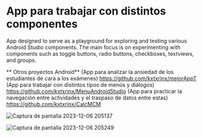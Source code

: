 # App para trabajar con distintos componentes
 App designed to serve as a playground for exploring and testing various Android Studio components. The main focus is on experimenting with components such as toggle buttons, radio buttons, checkboxes, textviews, and groups.  

** Otros proyectos Android**
 (App para analizar la ansiedad de los estudiantes de cara a los exámenes) https://github.com/kxtxrinx/mejorAppT
 (App para trabajar con distintos tipos de menús y diálogos) https://github.com/kxtxrinx/MenuAndroidStudio
 (App para practicar la navegación entre actividades y el traspaso de datos entre estas) https://github.com/kxtxrinx/CalcMCM
 
![Captura de pantalla 2023-12-06 205137](https://github.com/kxtxrinx/customizingTextAndroidStudio/assets/78937711/fc8365db-5bfb-4c5f-9ed0-960435d3791f)  

![Captura de pantalla 2023-12-06 205249](https://github.com/kxtxrinx/customizingTextAndroidStudio/assets/78937711/633c06c8-9658-4d05-a833-dbb2706cc183)  

